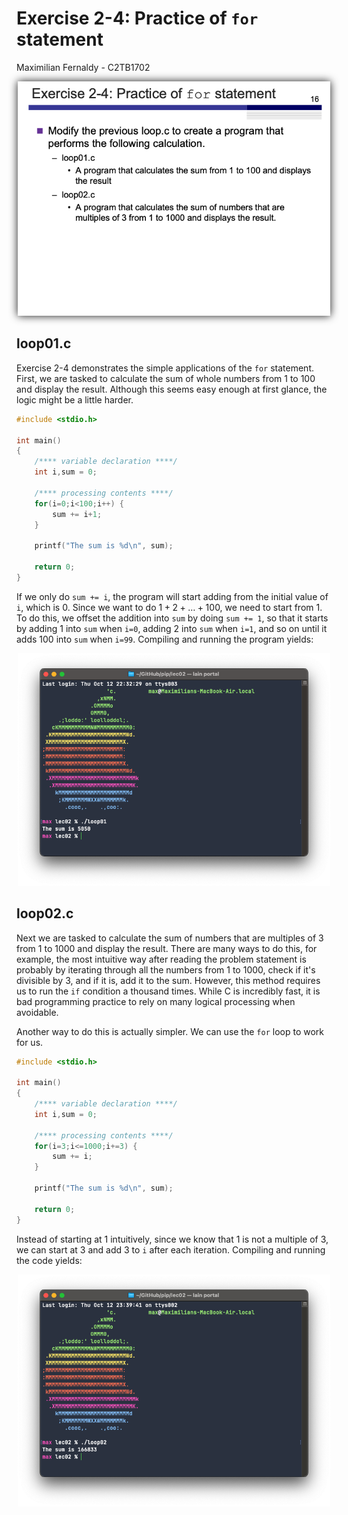 # Exercise 2-4: Practice of `for` statement
Maximilian Fernaldy - C2TB1702

<p align='center'> <img src='./resources/ex2-4.png' width=500> </p>

## loop01.c

Exercise 2-4 demonstrates the simple applications of the `for` statement. First, we are tasked to calculate the sum of whole numbers from 1 to 100 and display the result. Although this seems easy enough at first glance, the logic might be a little harder.

```C
#include <stdio.h>

int main()
{
    /**** variable declaration ****/
    int i,sum = 0;
    
    /**** processing contents ****/
    for(i=0;i<100;i++) {
        sum += i+1;
    }
    
    printf("The sum is %d\n", sum);
    
    return 0;   
}
```

If we only do `sum += i`, the program will start adding from the initial value of `i`, which is 0. Since we want to do $1+2+\ldots+100$, we need to start from 1. To do this, we offset the addition into `sum` by doing `sum += 1`, so that it starts by adding 1 into `sum` when `i=0`, adding 2 into `sum` when `i=1`, and so on until it adds 100 into `sum` when `i=99`. Compiling and running the program yields:

<p align='center'> <img class="noshade" src='./resources/output-loop01.png' width=500> </p>

## loop02.c

Next we are tasked to calculate the sum of numbers that are multiples of 3 from 1 to 1000 and display the result. There are many ways to do this, for example, the most intuitive way after reading the problem statement is probably by iterating through all the numbers from 1 to 1000, check if it's divisible by 3, and if it is, add it to the sum. However, this method requires us to run the `if` condition a thousand times. While C is incredibly fast, it is bad programming practice to rely on many logical processing when avoidable.

Another way to do this is actually simpler. We can use the `for` loop to work for us.

```C
#include <stdio.h>

int main()
{
    /**** variable declaration ****/
    int i,sum = 0;
    
    /**** processing contents ****/
    for(i=3;i<=1000;i+=3) {
        sum += i;
    }
    
    printf("The sum is %d\n", sum);
    
    return 0;
}
```

Instead of starting at 1 intuitively, since we know that 1 is not a multiple of 3, we can start at 3 and add 3 to `i` after each iteration. Compiling and running the code yields:

<p align='center'> <img class="noshade" src='./resources/output-loop02.png' width=500> </p>

[comment]: <> (Below is CSS code for the output HTML and pdf files. Don't touch them unless you know what you're doing.)

<style>
  figcaption{
    text-align:center;
    font-size:9pt
  }
  img{
    filter: drop-shadow(0px 0px 7px );
  }
  .noshade{
    filter: none
  }
</style>